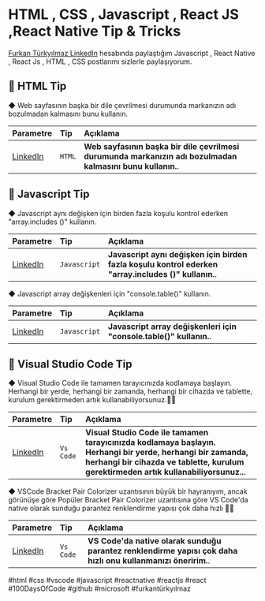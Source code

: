 # HTML , CSS , Javascript , React JS ,React Native Tip & Tricks

[Furkan Türkyılmaz LinkedIn](https://www.linkedin.com/in/furkanturkyilmaz/) hesabında paylaştığım Javascript , React Native , React Js , HTML , CSS postlarımı sizlerle paylaşıyorum.

## 🎯 HTML Tip

◆ Web sayfasının başka bir dile çevrilmesi durumunda markanızın adı bozulmadan kalmasını bunu kullanın.

| Parametre | Tip     | Açıklama                |
| :-------- | :------- | :------------------------- |
| [LinkedIn](https://www.linkedin.com/feed/update/urn:li:activity:6893438244155990016/) | `HTML` | **Web sayfasının başka bir dile çevrilmesi durumunda markanızın adı bozulmadan kalmasını bunu kullanın.**. |


## 🎯 Javascript Tip

◆ Javascript aynı değişken için birden fazla koşulu kontrol ederken "array.includes ()" kullanın. 

| Parametre | Tip     | Açıklama                |
| :-------- | :------- | :------------------------- |
| [LinkedIn](https://www.linkedin.com/feed/update/urn:li:activity:6763043850916290560/) | `Javascript` | **Javascript aynı değişken için birden fazla koşulu kontrol ederken "array.includes ()" kullanın.**. |

◆ Javascript array değişkenleri için "console.table()" kullanın. 

| Parametre | Tip     | Açıklama                |
| :-------- | :------- | :------------------------- |
| [LinkedIn](https://www.linkedin.com/posts/furkanturkyilmaz_coding-codenewbie-ios-activity-6760125419564933120-SL1Y?utm_source=linkedin_share&utm_medium=member_desktop_web) | `Javascript` | **Javascript array değişkenleri için "console.table()" kullanın.**. |


## 🎯 Visual Studio Code Tip

◆ Visual Studio Code ile tamamen tarayıcınızda kodlamaya başlayın. Herhangi bir yerde, herhangi bir zamanda, herhangi bir cihazda ve tablette, kurulum gerektirmeden artık kullanabiliyorsunuz.👌🏻

| Parametre | Tip     | Açıklama                |
| :-------- | :------- | :------------------------- |
| [LinkedIn](https://www.linkedin.com/feed/update/urn:li:activity:6857235286687059968/) | `Vs Code` | **Visual Studio Code ile tamamen tarayıcınızda kodlamaya başlayın. Herhangi bir yerde, herhangi bir zamanda, herhangi bir cihazda ve tablette, kurulum gerektirmeden artık kullanabiliyorsunuz..**. |



◆ VSCode Bracket Pair Colorizer uzantısının büyük bir hayranıyım, ancak görünüşe göre Popüler Bracket Pair Colorizer uzantısına göre VS Code'da native olarak sunduğu parantez renklendirme yapısı çok daha hızlı 👌🏻

| Parametre | Tip     | Açıklama                |
| :-------- | :------- | :------------------------- |
| [LinkedIn](https://www.linkedin.com/feed/update/urn:li:activity:6868868998092652544/) | `Vs Code` | **VS Code'da native olarak sunduğu parantez renklendirme yapısı çok daha hızlı onu kullanmanızı öneririm.**. |

#html #css #vscode #javascript #reactnative #reactjs #react #100DaysOfCode #github #microsoft #furkantürkyılmaz




  
